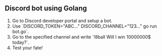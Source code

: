 ## Discord bot using Golang

1. Go to Discord developer portal and setup a bot.
2. Use ´DISCORD_TOKEN="ABC..." DISCORD_CHANNEL="123..." go run bot.go´.
3. Go to the specified channel and write ´!8ball Will I win 10000000$ today?´.
4. Test your fate!